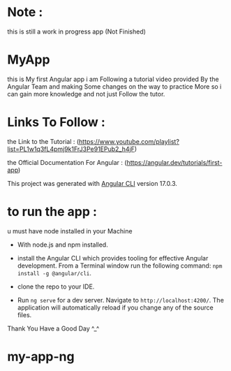 # Note :
this is still a work in progress app (Not Finished)

# MyApp
this is My first Angular app 
i am Following a tutorial video provided By the Angular Team and making Some changes on the way to practice More so i can gain more knowledge and not just Follow the tutor.

# Links To Follow :
the Link to the Tutorial : (https://www.youtube.com/playlist?list=PL1w1q3fL4pmj9k1FrJ3Pe91EPub2_h4jF)

the Official Documentation For Angular : (https://angular.dev/tutorials/first-app)


This project was generated with [Angular CLI](https://github.com/angular/angular-cli) version 17.0.3.


# to run the app :

u must have node installed in your Machine 

- With node.js and npm installed. 

- install the Angular CLI which provides tooling for effective Angular development.
From a Terminal window run the following command: `npm install -g @angular/cli`.

- clone the repo to your IDE.

- Run `ng serve` for a dev server. Navigate to `http://localhost:4200/`. The application will automatically reload if you change any of the source files.

Thank You Have a Good Day ^_^

# my-app-ng

